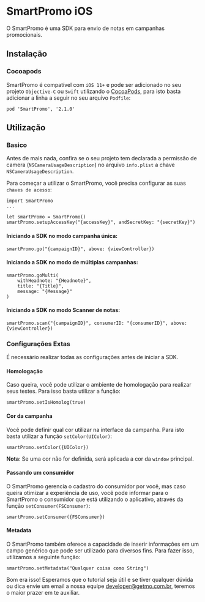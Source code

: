 # SmartPromo iOS
O SmartPromo é uma SDK para envio de notas em campanhas promocionais.

## Instalação
### Cocoapods
SmartPromo é compatível com `iOS 11+` e pode ser adicionado no seu projeto `Objective-C` ou `Swift` utilizando o  [CocoaPods](https://cocoapods.org), para isto basta adicionar a linha a seguir no seu arquivo `Podfile`:

    pod 'SmartPromo', '2.1.0'

## Utilização
### Basico
Antes de mais nada, confira se o seu projeto tem declarada a permissão de camera (`NSCameraUsageDescription`) no arquivo `info.plist` a chave `NSCameraUsageDescription`.


Para começar a utilizar o SmartPromo, você precisa configurar as suas `chaves de acesso`:

    import SmartPromo
    ...

    let smartPromo = SmartPromo()
    smartPromo.setupAccessKey("{accessKey}", andSecretKey: "{secretKey}")

#### Iniciando a SDK no modo campanha única:
    smartPromo.go("{campaignID}", above: {viewController})


#### Iniciando a SDK no modo de múltiplas campanhas:
    smartPromo.goMulti(
        withHeadnote: "{Headnote}",
        title: "{Title}",
        message: "{Message}"
    )


#### Iniciando a SDK no modo Scanner de notas:
    smartPromo.scan("{campaignID}", consumerID: "{consumerID}", above: {viewController})
    

### Configurações Extas
É necessário realizar todas as configurações antes de iniciar a SDK.

#### Homologação
Caso queira, você pode utilizar o ambiente de homologação para realizar seus testes. Para isso basta utilizar a função:

    smartPromo.setIsHomolog(true)

#### Cor da campanha
Você pode definir qual cor utilizar na interface da campanha. Para isto basta utilizar a função `setColor(UIColor)`:

    smartPromo.setColor({UIColor})
    
**Nota**: Se uma cor não for definida, será aplicada a cor da `window` principal.
  
#### Passando um consumidor
O SmartPromo gerencia o cadastro do consumidor por você, mas caso queira otimizar a experiência de uso, você pode informar para o SmartPromo o consumidor que está utilizando o aplicativo, através da função `setConsumer(FSConsumer)`: 

    smartPromo.setConsumer({FSConsumer})

#### Metadata
O SmartPromo também oferece a capacidade de inserir informações em um campo genérico que pode ser utilizado para diversos fins. Para fazer isso, utilizamos a seguinte função:
    
    smartPromo.setMetadata("Qualquer coisa como String")


    
Bom era isso! Esperamos que o tutorial seja útil e se tiver qualquer dúvida ou dica envie um email a nossa equipe developer@getmo.com.br, teremos o maior prazer em te auxiliar.
